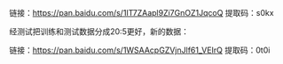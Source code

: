链接：https://pan.baidu.com/s/1IT7ZAapl9Zi7GnOZ1JqcoQ 
提取码：s0kx

经测试把训练和测试数据分成20:5更好，新的数据：

链接：https://pan.baidu.com/s/1WSAAcpGZVjnJlf61_VEIrQ 
提取码：0t0i
